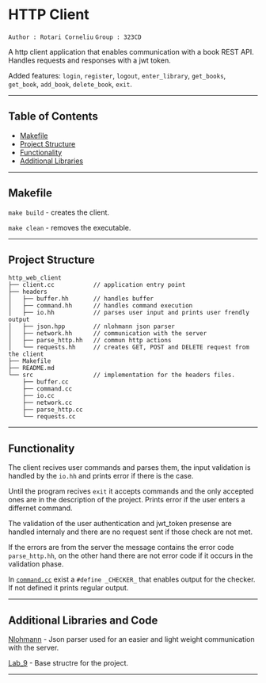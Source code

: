 # HTTP Client

`Author : Rotari Corneliu` `Group : 323CD`

A http client application that enables communication with a book REST API.
Handles requests and responses with a jwt token.

Added features: `login`, `register`, `logout`, `enter_library`,  `get_books`, `get_book`, `add_book`, `delete_book`, `exit`.

***

## Table of Contents

- [Makefile](#makefile)
- [Project Structure](#project-structure)
- [Functionality](#functionality)
- [Additional Libraries](#additional-libraries-and-code)

***

## Makefile

`make build` - creates the client.

`make clean` - removes the executable.

***

## Project Structure

```tree
http_web_client
├── client.cc           // application entry point
├── headers
│   ├── buffer.hh       // handles buffer
│   ├── command.hh      // handles command execution
│   ├── io.hh           // parses user input and prints user frendly output
│   ├── json.hpp        // nlohmann json parser
│   ├── network.hh      // communication with the server
│   ├── parse_http.hh   // commun http actions
│   └── requests.hh     // creates GET, POST and DELETE request from the client
├── Makefile
├── README.md
└── src                 // implementation for the headers files.
    ├── buffer.cc
    ├── command.cc
    ├── io.cc
    ├── network.cc
    ├── parse_http.cc
    └── requests.cc
```

***

## Functionality

The client recives user commands and parses them, the input validation is handled by the `io.hh` and prints error if there is the case.

Until the program recives `exit` it accepts commands and the only accepted ones are in the description of the project. Prints error if the user enters a differnet command.

The validation of the user authentication and jwt_token presense are handled internaly and there are no request sent if those check are not met.

If the errors are from the server the message contains the error code `parse_http.hh`, on the other hand there are not error code if it occurs in the validation phase.

In [`command.cc`](./src/command.cc) exist a `#define _CHECKER_` that enables output for the checker.
If not defined it prints regular output.

***

## Additional Libraries and Code

[Nlohmann](https://json.nlohmann.me/) - Json parser used for an easier and light weight communication with the server.

[Lab_9](https://gitlab.cs.pub.ro/pcom/pcom-laboratoare-public/-/tree/master/lab9) - Base structre for the project.

***
